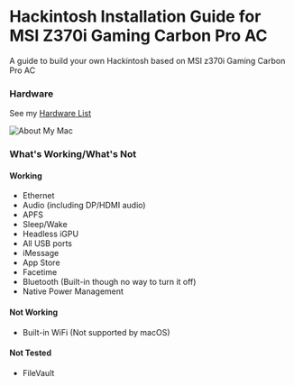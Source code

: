 # Hackintosh Installation Guide for MSI Z370i Gaming Carbon Pro AC
A guide to build your own Hackintosh based on MSI z370i Gaming Carbon Pro AC

### Hardware

See my [Hardware List](Hardware.md)

![About My Mac](images/about.png)

### What's Working/What's Not

#### Working
- Ethernet
- Audio (including DP/HDMI audio)
- APFS
- Sleep/Wake
- Headless iGPU
- All USB ports
- iMessage
- App Store
- Facetime
- Bluetooth (Built-in though no way to turn it off)
- Native Power Management

#### Not Working
- Built-in WiFi (Not supported by macOS)

#### Not Tested
- FileVault
